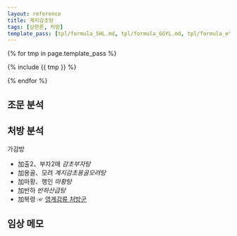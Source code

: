 ```yaml
---
layout: reference
title: 계지감초탕
tags: [상한론, 처방]
template_pass: [tpl/formula_SHL.md, tpl/formula_GGYL.md, tpl/formula_etc.md]
---
```



{% for tmp in page.template_pass %}

{% include {{ tmp }} %}

{% endfor %}

## 조문 분석

## 처방 분석

가감방
* 加출2、부자2매 _감초부자탕_  
* 加용골、모려 _계지감초용골모려탕_
* 加마황、행인 _마황탕_
* 加반하 _반하산급탕_
* 加복령 ☞ [영계감류 처방군]( {{site.baseurl}}/lecture/2018/03/처방군_영계감류 )


## 임상 메모
